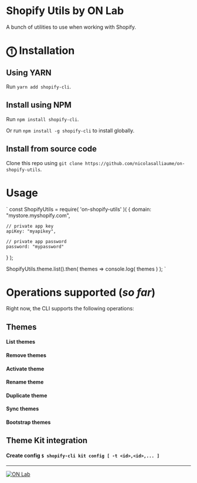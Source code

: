 # Shopify Utils by ON Lab

A bunch of utilities to use when working with Shopify.

# ⓵ Installation

## Using YARN
Run `yarn add shopify-cli`.

## Install using NPM
Run `npm install shopify-cli`.

Or run `npm install -g shopify-cli` to install globally.

## Install from source code
Clone this repo using `git clone https://github.com/nicolasalliaume/on-shopify-utils`.

# Usage

`
const ShopifyUtils = require( 'on-shopify-utils' )( {
	domain: "mystore.myshopify.com",

	// private app key
	apiKey: "myapikey", 

	// private app password				
	password: "mypassword"		
} );


ShopifyUtils.theme.list().then( themes => console.log( themes ) );
`


# Operations supported (_so far_)
Right now, the CLI supports the following operations:

## Themes

#### List themes
#### Remove themes
#### Activate theme
#### Rename theme
#### Duplicate theme
#### Sync themes
#### Bootstrap themes

## Theme Kit integration
#### Create config `$ shopify-cli kit config [ -t <id>,<id>,... ]`


--------

[![ON Lab](http://on-lab.com/on-lab.jpg)](http://on-lab.com)